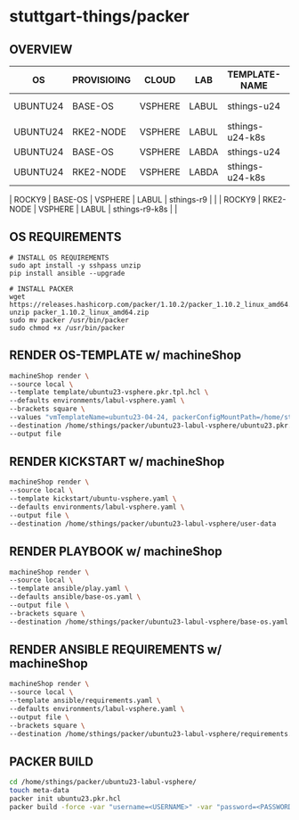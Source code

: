 # stuttgart-things/packer

## OVERVIEW

| OS       | PROVISIOING | CLOUD   | LAB   | TEMPLATE-NAME   | BUILD-DATE |
|----------|-------------|---------|-------|-----------------|------------|
| UBUNTU24 | BASE-OS     | VSPHERE | LABUL | sthings-u24     | 2024-06-26 |
| UBUNTU24 | RKE2-NODE   | VSPHERE | LABUL | sthings-u24-k8s | 2024-06-26 |
| UBUNTU24 | BASE-OS     | VSPHERE | LABDA | sthings-u24     |  |
| UBUNTU24 | RKE2-NODE   | VSPHERE | LABDA | sthings-u24-k8s | 2024-06-26 |


| ROCKY9   | BASE-OS     | VSPHERE | LABUL | sthings-r9      |  |
| ROCKY9   | RKE2-NODE   | VSPHERE | LABUL | sthings-r9-k8s  |            |



## OS REQUIREMENTS

```
# INSTALL OS REQUIREMENTS
sudo apt install -y sshpass unzip
pip install ansible --upgrade

# INSTALL PACKER
wget https://releases.hashicorp.com/packer/1.10.2/packer_1.10.2_linux_amd64.zip
unzip packer_1.10.2_linux_amd64.zip
sudo mv packer /usr/bin/packer
sudo chmod +x /usr/bin/packer
```

## RENDER OS-TEMPLATE w/ machineShop

```bash
machineShop render \
--source local \
--template template/ubuntu23-vsphere.pkr.tpl.hcl \
--defaults environments/labul-vsphere.yaml \
--brackets square \
--values "vmTemplateName=ubuntu23-04-24, packerConfigMountPath=/home/sthings/packer/ubuntu23-labul-vsphere, ansiblePlayMountPath=/home/sthings/packer/ubuntu23-labul-vsphere, ansibleOsProvioning=base-os, osVersion=ubuntu23" \
--destination /home/sthings/packer/ubuntu23-labul-vsphere/ubuntu23.pkr.hcl \
--output file
```

## RENDER KICKSTART w/ machineShop

```bash
machineShop render \
--source local \
--template kickstart/ubuntu-vsphere.yaml \
--defaults environments/labul-vsphere.yaml \
--output file \
--destination /home/sthings/packer/ubuntu23-labul-vsphere/user-data
```

## RENDER PLAYBOOK w/ machineShop

```bash
machineShop render \
--source local \
--template ansible/play.yaml \
--defaults ansible/base-os.yaml \
--output file \
--brackets square \
--destination /home/sthings/packer/ubuntu23-labul-vsphere/base-os.yaml
```

## RENDER ANSIBLE REQUIREMENTS w/ machineShop

```bash
machineShop render \
--source local \
--template ansible/requirements.yaml \
--defaults environments/labul-vsphere.yaml \
--output file \
--brackets square \
--destination /home/sthings/packer/ubuntu23-labul-vsphere/requirements.yaml
```

## PACKER BUILD

```bash
cd /home/sthings/packer/ubuntu23-labul-vsphere/
touch meta-data
packer init ubuntu23.pkr.hcl
packer build -force -var "username=<USERNAME>" -var "password=<PASSWORD>" ubuntu23.pkr.hcl
```
